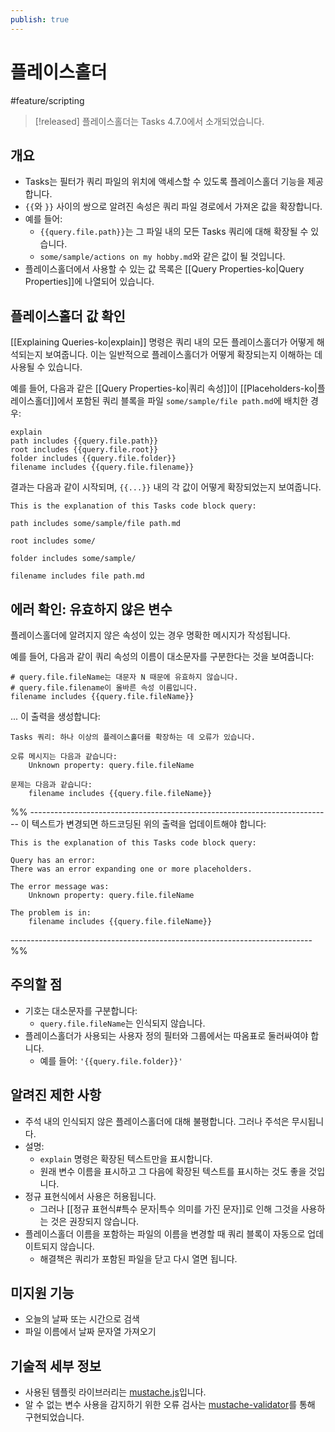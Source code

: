 ```yaml
---
publish: true
---
```


# 플레이스홀더

<span class="related-pages">#feature/scripting</span>

> [!released]
> 플레이스홀더는 Tasks 4.7.0에서 소개되었습니다.

## 개요

- Tasks는 필터가 쿼리 파일의 위치에 액세스할 수 있도록 플레이스홀더 기능을 제공합니다.
- `{{`와 `}}` 사이의 쌍으로 알려진 속성은 쿼리 파일 경로에서 가져온 값을 확장합니다.
- 예를 들어:
  - `{{query.file.path}}`는 그 파일 내의 모든 Tasks 쿼리에 대해 확장될 수 있습니다.
  - `some/sample/actions on my hobby.md`와 같은 값이 될 것입니다.
- 플레이스홀더에서 사용할 수 있는 값 목록은 [[Query Properties-ko|Query Properties]]에 나열되어 있습니다.

## 플레이스홀더 값 확인

[[Explaining Queries-ko|explain]] 명령은 쿼리 내의 모든 플레이스홀더가 어떻게 해석되는지 보여줍니다. 이는 일반적으로 플레이스홀더가 어떻게 확장되는지 이해하는 데 사용될 수 있습니다.

예를 들어, 다음과 같은 [[Query Properties-ko|쿼리 속성]]이 [[Placeholders-ko|플레이스홀더]]에서 포함된 쿼리 블록을 파일 `some/sample/file path.md`에 배치한 경우:

<!-- snippet: DocsSamplesForExplain.test.explain_placeholders.approved.query.text -->
```text
explain
path includes {{query.file.path}}
root includes {{query.file.root}}
folder includes {{query.file.folder}}
filename includes {{query.file.filename}}
```
<!-- endSnippet -->

결과는 다음과 같이 시작되며, `{{...}}` 내의 각 값이 어떻게 확장되었는지 보여줍니다.

<!-- snippet: DocsSamplesForExplain.test.explain_placeholders.approved.explanation.text -->
```text
This is the explanation of this Tasks code block query:

path includes some/sample/file path.md

root includes some/

folder includes some/sample/

filename includes file path.md
```
<!-- endSnippet -->

## 에러 확인: 유효하지 않은 변수

플레이스홀더에 알려지지 않은 속성이 있는 경우 명확한 메시지가 작성됩니다.

예를 들어, 다음과 같이 쿼리 속성의 이름이 대소문자를 구분한다는 것을 보여줍니다:

<!-- snippet: DocsSamplesForExplain.test.explain_placeholders_error.approved.query.text -->
```text
# query.file.fileName는 대문자 N 때문에 유효하지 않습니다.
# query.file.filename이 올바른 속성 이름입니다.
filename includes {{query.file.fileName}}
```
<!-- endSnippet -->

... 이 출력을 생성합니다:

```text
Tasks 쿼리: 하나 이상의 플레이스홀더를 확장하는 데 오류가 있습니다.

오류 메시지는 다음과 같습니다:
    Unknown property: query.file.fileName

문제는 다음과 같습니다:
    filename includes {{query.file.fileName}}
```

%% ---------------------------------------------------------------------------
이 텍스트가 변경되면 하드코딩된 위의 출력을 업데이트해야 합니다:

<!-- snippet: DocsSamplesForExplain.test.explain_placeholders_error.approved.explanation.text -->
```text
This is the explanation of this Tasks code block query:

Query has an error:
There was an error expanding one or more placeholders.

The error message was:
    Unknown property: query.file.fileName

The problem is in:
    filename includes {{query.file.fileName}}
```
<!-- endSnippet -->
--------------------------------------------------------------------------- %%

## 주의할 점

- 기호는 대소문자를 구분합니다:
  - `query.file.fileName`는 인식되지 않습니다.
- 플레이스홀더가 사용되는 사용자 정의 필터와 그룹에서는 따옴표로 둘러싸여야 합니다.
  - 예를 들어: `'{{query.file.folder}}'`

## 알려진 제한 사항

- 주석 내의 인식되지 않은 플레이스홀더에 대해 불평합니다. 그러나 주석은 무시됩니다.
- 설명:
  - `explain` 명령은 확장된 텍스트만을 표시합니다.
  - 원래 변수 이름을 표시하고 그 다음에 확장된 텍스트를 표시하는 것도 좋을 것입니다.
- 정규 표현식에서 사용은 허용됩니다.
  - 그러나 [[정규 표현식#특수 문자|특수 의미를 가진 문자]]로 인해 그것을 사용하는 것은 권장되지 않습니다.
- 플레이스홀더 이름을 포함하는 파일의 이름을 변경할 때 쿼리 블록이 자동으로 업데이트되지 않습니다.
  - 해결책은 쿼리가 포함된 파일을 닫고 다시 열면 됩니다.

## 미지원 기능

- 오늘의 날짜 또는 시간으로 검색
- 파일 이름에서 날짜 문자열 가져오기

## 기술적 세부 정보

- 사용된 템플릿 라이브러리는 [mustache.js](https://www.npmjs.com/package/mustache)입니다.
- 알 수 없는 변수 사용을 감지하기 위한 오류 검사는 [mustache-validator](https://www.npmjs.com/package/mustache-validator)를 통해 구현되었습니다.